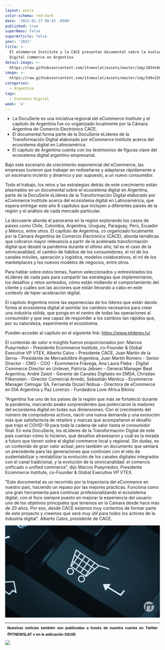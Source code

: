 ```yaml
---
layout: posts
color-schema: red-dark
date: '2022-01-27 08:43 -0500'
published: true
superNews: false
superArticle: false
year: '2022'
title: >-
  El eCommerce Institute y la CACE presentan documental sobre la evolución del
  Digital Commerce en Argentina
detail-image: >-
  https://raw.githubusercontent.com/itnewslat/assets/master/img/1024x680/ecommerce-g.jpg
image: >-
  https://raw.githubusercontent.com/itnewslat/assets/master/img/540x320/ecommerce-p.jpg
categories:
  - Argentina
tags:
  - Economía Digital
week: '4'
---
```

- La DocuSerie es una iniciativa regional del eCommerce Institute y el capítulo de Argentina fue co-organizado localmente por la Cámara Argentina de Comercio Electrónico CACE.
- El documental forma parte de la DocuSerie eLíderes de la Transformación Digital elaborado por eCommerce Institute acerca del ecosistema digital en Latinoamérica.
- El capítulo de Argentina cuenta con los testimonios de figuras clave del ecosistema digital argentino empresarial.

Bajo este escenario de crecimiento exponencial del eCommerce, las empresas tuvieron que trabajar en rediseñarse y adaptarse rápidamente a un escenario incierto y dinámico y por supuesto, a un nuevo consumidor. 

Todo el trabajo, los retos y las estrategias detrás de este crecimiento están plasmados en un documental sobre el ecosistema digital en Argentina, parte de la DocuSerie eLíderes de la Transformación Digital elaborado por eCommerce Institute acerca del ecosistema digital en Latinoamérica, que espera entregar este año 8 capítulos que incluyen a diferentes países de la región y el análisis de cada mercado particular.

La docuserie aborda el panorama en la región explorando los casos de países como Chile, Colombia, Argentina, Uruguay, Paraguay, Perú, Ecuador y México, entre otros. El capítulo de Argentina, co organizado localmente por la Cámara Argentina de Comercio Electrónico (CACE), aborda temáticas que cobraron mayor relevancia a partir de la acelerada transformación digital que desató la pandemia durante el último año; tal es el caso de la omnicanalidad, el cambio de hábitos de los consumidores, el rol de los canales móviles, operación y logística, modelos colaborativos, el rol de los marketplaces y los nuevos modelos de negocios, entre otros.

Para hablar sobre estos temas, fueron seleccionados y entrevistados los eLíderes de cada país para compartir las estrategias que implementaron, los desafíos y retos sorteados, cómo están midiendo el comportamiento del cliente y cuáles son las acciones que están llevando a cabo en este contexto de hiper-aceleración digital.

El capítulo Argentina reúne las experiencias de los líderes que están dando forma al ecosistema digital al asimilar los cambios necesarios para crear una industria sólida, que ponga en el centro de todas las operaciones al consumidor y que sea capaz de responder a los cambios tan rápidos que, por su naturaleza, experimenta el ecosistema. 

Pueden acceder al capítulo en el siguiente link: https://www.elideres.tv/

El contenido de valor e insights fueron proporcionados por: Marcos Pueyrredon - Presidente Ecommerce Institute, co-Founder & Global Executive VP VTEX, Alberto Calvo - Presidente CACE, Juan Martin de la Serna - Presidente de Mercadolibre Argentina, Juan Martín Romero - Senior Director - CMO - COO - Ecommerce  Frávega, Ana Laura Fleba - Digital Commerce Director en Unilever, Patricia Jebsen - General Manager Beat Argentina, André Zaied  - Gerente de Canales Digitales en EMSA, Christian Filkenstein - Director Comercial Arredo, Sebastián Mántica - Ecommerce Manager Cetrogar SA, Fernanda Onzari Nobua - Directora de eCommerce en DIA Argentina y Paz Lorenzo - Fundadora Love Africa Bikinis

“Argentina fue uno de los países de la región que más se fortaleció durante la pandemia, marcando peaks sorprendentes que potenciaron la madurez del ecosistema digital en todas sus dimensiones. Con el crecimiento del número de compradores activos, nació una nueva demanda y una evolución más que satisfactoria de retailers y marcas que acompañaron el desafío que trajo el COVID-19 para toda la cadena de valor hasta el consumidor final. En esta DocuSerie, los eLíderes de la Transformación Digital de este país cuentan cómo lo hicieron, qué desafíos atravesaron y cuál es la mirada a futuro que tienen sobre el digital commerce local y regional. Sin dudas, es un contenido de gran valor actual, pero también un documento que sentará un precedente para las generaciones que continúen con el reto de sustentabilizar y rentabilizar la evolución de los canales digitales integrados con el canal tradicional, y la evolución de la omnicanalidad: el comercio unificado o unified commerce”, dijo Marcos Pueyrredon, Presidente Ecommerce Institute, co-Founder & Global Executive VP VTEX.

"Este documental es un recorrido por la trayectoria del eCommerce en nuestro país, haciendo un repaso por las mejores prácticas. Funciona como una gran herramienta para continuar profesionalizando el ecosistema digital, con el foco siempre puesto en mejorar la experiencia del usuario: uno de los objetivos principales que tenemos en la Cámara desde hace más de 20 años. Por eso, desde CACE estamos muy contentos de formar parte de este proyecto y creemos que será muy útil para todos los actores de la industria digital". Alberto Calvo, presidente de CACE.

![](https://raw.githubusercontent.com/itnewslat/assets/master/img/540x320/ecommerce-p.jpg)

<table style="height: 42px;" width="569">
<tbody>
<tr>
<td style="text-align: justify;"><sub><strong>Nuestras noticias también son publicadas a través de nuestra cuenta en Twitter <a href="https://twitter.com/itnewslat?lang=es">@ITNEWSLAT</a> y en la aplicación <a href="https://squidapp.co/en/">SQUID</a></strong></sub></td>
</tr>
</tbody>
</table>

<img src="https://tracker.metricool.com/c3po.jpg?hash=56f88a41e39ab42c063cc51676587a04"/>